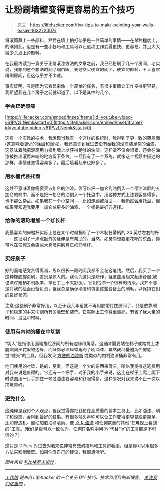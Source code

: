 # 让粉刷墙壁变得更容易的五个技巧

> 原文：<https://lifehacker.com/five-tips-to-make-painting-your-walls-easier-1632720076>

将滚筒蘸上一些颜料，然后在墙上拍打似乎是一件简单的事情——在某种程度上，的确如此。但是有一些小技巧和工具可以让这项工作变得更快、更容易，并且大大减少头发上的颜料。



在我最终读到一篇关于正确滚漆方法的文章之前，我已经粉刷了几十个房间，老实说，我想到这个想法时翻了翻白眼。我通常买便宜的刷子，便宜的颜料，不太喜欢粉刷房间，但这似乎并不太难。

事实证明，只是因为它看起来像一个简单的任务，有很多事情让工作变得更容易，我希望我在几个房子之前就知道了。以下是其中的几个。

### **学会正确滚漆**

 [https://lifehacker.com/embed/inset/iframe?id=youtube-video-v61PVzLNemk&start=0](https://lifehacker.com/embed/inset/iframe?id=youtube-video-v61PVzLNemk&start=0) 

这有一个实际的技术，我发现当我有一个这样的系统时，我得到了更一致的覆盖面(这意味着更少的涂层和润色)，我还意识到我过去没有给我的滚筒装足够的油漆，这意味着我把滚筒用力推到墙上以获得足够的油漆。这样做不仅会很累，还会在油漆被推出滚筒末端的地方留下条纹。一旦我有了一个系统，就像这个视频中描述的那样，事情就变得容易多了，最后墙看起来也好多了。

### **用水桶代替托盘**

这并不意味着你需要买五加仑的油漆。你可以把一加仑的油倒入一个带油漆屏的五加仑的桶中，而不是把一加仑的油倒入一个托盘中。用这种方式上漆要容易得多，也不那么杂乱。如果我在一个小空间——比如走廊或浴室——我仍然会用托盘，但如果我知道我要用一加仑或更多的油漆，一个桶是最好的选择。

### **给你的滚轮增加一个加长杆**

我最喜欢的伸缩杆实际上是在某个时候折断了一个木制扫帚柄的 24 英寸左右的杆——这证明了一点点额外的延伸是有帮助的。当然，如果你想要更花哨的东西，你可以在任何五金店或大卖场买到真正的伸缩杆。

### **买好刷子**

好的画笔感觉贵得离谱，所以很长一段时间我都不会花这笔钱。然后，我买了一个这种橡胶握边刷，差别是惊人的。我认为这只是炒作，但这些用起来超级舒服(我也试过短柄木制版本，拿在手上不太舒服)，它们给你一个很棒的线条。我并不总是对我的绘画设备负责，但我总是确保清洁和包裹这些设备上的刷毛，以保持它们的良好状态。

注意:这些刷子非常好用，以至于我几年前就不再用胶带封住房间了，只是依靠刷子和稳定的手来切割所有的墙壁和装饰。它实际上工作得很漂亮，节省了我大量的时间、混乱和材料。

### **使用有内衬的桶在**中切割

“切入”是指你用画笔描绘房间的所有边缘和角落。这通常需要站在梯子或踏凳上才能爬到天花板的边缘，而且你必须经常用刷子刷油漆。虽然我尽量避免任何感觉“噱头”的工具，但我发现 [方便的油漆桶](http://www.bercomincorporated.com/?port=all-handy-paint-products) 或类似的内衬油漆桶非常有用。

他们使用的衬垫，是的，更贵，但这是一个少的东西来清洁，所以我觉得这笔费用对我来说是值得的。它还有一个把手，对于我的小手来说，这比在梯子上爬上爬下时试图用一只手抓住一夸脱油漆要容易和舒服得多。这种情况对我来说不止一次以灾难告终。

### **避免什么**

这纯粹是我的个人观点，但我觉得你把钱花在高质量的基本工具上，比如油漆、刷子和滚筒，会得到最好的结果。有很多噱头声称可以让工作变得更容易或更简单，比如修边机、自动加载油漆滚筒、像 [点 N 油漆](http://www.amazon.com/As-Seen-On-TV-Painting/dp/B001SCHH0U?asc_campaign=InlineText&asc_refurl=https://lifehacker.com/five-tips-to-make-painting-your-walls-easier-1632720076&asc_source=&tag=kinjalifehackerlink-20) 和任何数量的其他“在电视上看到的”工具。(我们是否可以一致认为，任何在名称中用“N”代替“in”的工具都是不可信的？)

这只是 DIYers 对过去对我来说非常有效的技巧和工具的看法，但是你可以用很多方法来粉刷墙壁。如果你有自己的建议，我很想听听。

*图片来自* [*利比格罗夫设计*](https://www.flickr.com/photos/libbiegrovedesign/) *。*

* * *

[*工作坊*](http://workshop.lifehacker.com/) *是来自 Lifehacker 的一个关于 DIY 技巧、技术和项目的新博客。* [*关注我们这里的*](https://twitter.com/WorkshopLH) *。*